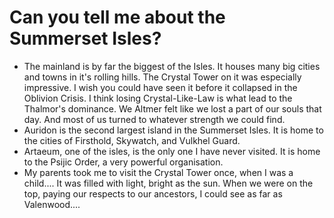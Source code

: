 # Can you tell me about the Summerset Isles?
- The mainland is by far the biggest of the Isles. It houses many big cities and towns in it's rolling hills. The Crystal Tower on it was especially impressive. I wish you could have seen it before it collapsed in the Oblivion Crisis. I think losing Crystal-Like-Law is what lead to the Thalmor's dominance. We Altmer felt like we lost a part of our souls that day. And most of us turned to whatever strength we could find.
- Auridon is the second largest island in the Summerset Isles. It is home to the cities of Firsthold, Skywatch, and Vulkhel Guard.
- Artaeum, one of the isles, is the only one I have never visited. It is home to the Psijic Order, a very powerful organisation.
- My parents took me to visit the Crystal Tower once, when I was a child.... It was filled with light, bright as the sun. When we were on the top, paying our respects to our ancestors, I could see as far as Valenwood....
